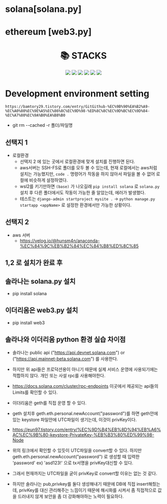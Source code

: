 # solana[solana.py] 
# ethereum [web3.py] 



<div align=center><h1>📚 STACKS</h1></div>

<div align=center>
<img src="https://img.shields.io/badge/django-092E20?style=for-the-badge&logo=django&logoColor=white">
<img src="https://img.shields.io/badge/mysql-4479A1?style=for-the-badge&logo=mysql&logoColor=white">
<img src="https://img.shields.io/badge/jquery-0769AD?style=for-the-badge&logo=jquery&logoColor=white">
<img src="https://img.shields.io/badge/python-3776AB?style=for-the-badge&logo=python&logoColor=white"> 
<bt>

<img src="https://img.shields.io/badge/amazonaws-232F3E?style=for-the-badge&logo=amazonaws&logoColor=white"> 
<img src="https://img.shields.io/badge/linux-FCC624?style=for-the-badge&logo=linux&logoColor=black"> 

</div>

# Development environment setting
`https://bamtory29.tistory.com/entry/GitGithub-%EC%9B%90%EA%B2%A9-%EC%A0%80%EC%9E%A5%EC%86%8C%EC%9D%98-%ED%8C%8C%EC%9D%BC%EC%9D%84-%EC%A7%80%EC%9A%B0%EA%B8%B0`
- git rm --cached -r 폴더/파일명


## 선택지 1
- 로컬환경
    - 선택지 2 에 있는 곳에서 로컬환경에 맞게 설치를 진행하면 된다.
    - aws서버는 SSH-FS로 폴더를 모두 볼 수 있는데, 현재 로컬에서는 aws처럼 설치는 가능했지만, `code .` 명령어가 작동을 하지 않아서 파일을 볼 수 없어 로컬에 비슷하게 설정하였다.
    - wsl2를 키기만하면 `(base)` 가 나오길래 `pip install solana` 로 `solana.py` 설치 후 다른 폴더에서도 작동이 가능한 줄 알았는데, 에러가 발생했다. 
    - 테스트는 `django-admin startproject mysite .` -> `python manage.py startapp <appName>` 로 설정한 환경에서만 가능한 상황이다.
## 선택지 2
- aws 서버
    - https://velog.io/@hunsm4n/anaconda-%EC%84%9C%EB%B2%84%EC%84%B8%ED%8C%85


## 1,2 로 설치가 완료 후 
## 솔라나는 solana.py 설치

- pip install solana

## 이더리움은 web3.py 설치 

- pip install web3


## 솔라나와 이더리움 python 환경 실습 차이점

- 솔라나는 public api ("https://api.devnet.solana.com") or ("https://api.mainnet-beta.solana.com") 를 사용한다.
- 하지만 위 api들은 프로덕션용이 아니기 때문에 실제 서비스 운영에 사용되기에는 적합하지 않다. 개인 또는 사설 rpc를 사용해야한다.
- https://docs.solana.com/cluster/rpc-endpoints 이곳에서 제공되는 api들의 Limits를 확인할 수 있다.

- 이더리움은 geth를 직접 운영 할 수 있다.
- geth 설치후 geth.eth.personal.newAccount("password")를 하면 geth안에 있는 keystore 파일안에 UTC파일이 생기는데, 이것이 privKey이다. 
- https://eun97.tistory.com/entry/%EC%9D%B4%EB%8D%94%EB%A6%AC%EC%9B%80-keystore-PrivateKey-%EB%B3%80%ED%99%98-Node
- 위의 링크에서 확인할 수 있듯이 UTC파일을 convert할 수 있다. 하지만 geth.eth.personal.newAccount("password") 로 생성할 때 입력한 'password' ex) 'asd123!' 으로 tx서명을 privKey대신할 수 있다.
- 그래서 현재까지는 UTC파일을 굳이 privKey로 convert할 이유는 없는 것 같다.
- 하지만 솔라나는 pub,privkey를 둘다 생성해내기 때문에 DB에 직접 insert해줬는데, privKey를 대신 관리해주는 느낌이기 때문에 해시화를 시켜서 좀 직접적으로 값을 드러내지 않게 보안을 좀 더 강화해야하는 노력이 필요하다.